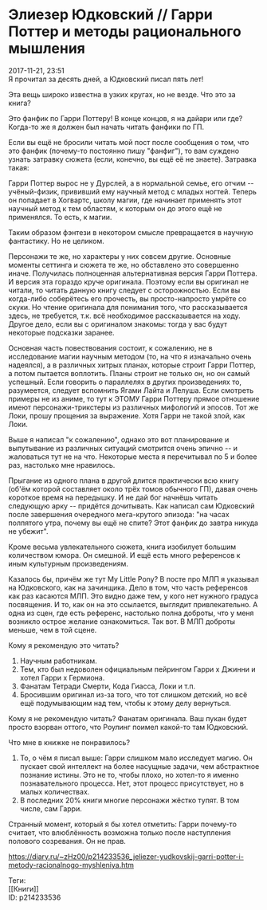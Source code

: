 Элиезер Юдковский // Гарри Поттер и методы рационального мышления
==================================================================

   
 2017-11-21, 23:51   
  Я прочитал за десять дней, а Юдковский писал пять лет!   
   
 Эта вещь широко известна в узких кругах, но не везде. Что это за книга?   
   
 Это фанфик по Гарри Поттеру! В конце концов, я на дайари или где? Когда-то же я должен был начать читать фанфики по ГП.   
   
 Если вы ещё не бросили читать мой пост после сообщения о том, что это фанфик (почему-то постоянно пишу "фанфиг"), то вам суждено узнать затравку сюжета (если, конечно, вы ещё её не знаете). Затравка такая:   
   
 Гарри Поттер вырос не у Дурслей, а в нормальной семье, его отчим -- учёный-физик, прививший ему научный метод с младых ногтей. Теперь он попадает в Хогвартс, школу магии, где начинает применять этот научный метод к тем областям, к которым он до этого ещё не применялся. То есть, к магии.   
   
 Таким образом фэнтези в некотором смысле превращается в научную фантастику. Но не целиком.   
   
 Персонажи те же, но характеры у них совсем другие. Основные моменты сеттинга и сюжета те же, но обставлено это совершенно иначе. Получилась полноценная альтернативная версия Гарри Поттера. И версия эта гораздо круче оригинала. Поэтому если вы оригинал не читали, то читать данную книгу следует с осторожностью. Если вы когда-либо соберётесь его прочесть, вы просто-напросто умрёте со скуки. Но чтение оригинала для понимания того, что рассказывается здесь, не требуется, т.к. всё необходимое рассказывается на ходу. Другое дело, если вы с оригиналом знакомы: тогда у вас будут некоторые подсказки заранее.   
   
 Основная часть повествования состоит, к сожалению, не в исследование магии научным методом (то, на что я изначально очень надеялся), а в различных хитрых планах, которые строит Гарри Поттер, а потом пытается воплотить. Планы строит не только он, но он самый успешный. Если говорить о параллелях в других произведениях то, разумеется, следует вспомнить Ягами Лайта и Лелуша. Если смотреть примеры не из аниме, то тут к ЭТОМУ Гарри Поттеру прямое отношение имеют персонажи-трикстеры из различных мифологий и эпосов. Тот же Локи, прошу прощения за выражение. Хотя Гарри не такой злой, как Локи.   
   
 Выше я написал "к сожалению", однако это вот планирование и выпутывание из различных ситуаций смотрится очень эпично -- и жаловаться тут не на что. Некоторые места я перечитывал по 5 и более раз, настолько мне нравилось.   
   
 Прыгание из одного плана в другой длится практически всю книгу (об'ём которой составляет около трёх томов обычного ГП), давая очень короткое время на передышку. И не дай бог начнёшь читать следующую арку -- придётся дочитывать. Как написал сам Юдковский после завершения очередного мега-крутого эпизода: "на часах полпятого утра, почему вы ещё не спите? Этот фанфик до завтра никуда не убежит".   
   
 Кроме весьма увлекательного сюжета, книга изобилует большим количеством юмора. Он смешной. И ещё есть много референсов к иным культурным произведениям.   
   
 Казалось бы, причём же тут My Little Pony? В посте про МЛП я указывал на Юдковского, как на зачинщика. Дело в том, что часть референсов как раз касаются МЛП. Это видно даже тем, у кого нет нужного градуса посвящения. И то, как он на это ссылается, выглядит привлекательно. А одна из сцен, где есть референс, настолько полна доброты, что у меня возникло острое желание ознакомиться. Так вот. В МЛП доброты меньше, чем в той сцене.   
   
 Кому я рекомендую это читать?   
 1. Научным работникам.   
 2. Тем, кто был недоволен официальным пейрингом Гарри x Джинни и хотел Гарри x Гермиона.   
 3. Фанатам Тетради Смерти, Кода Гиасса, Локи и т.п.   
 4. Бросившим оригинал из-за того, что тот слишком детский, но всё ещё подумывающим над тем, чтобы к этому делу вернуться.   
   
 Кому я не рекомендую читать? Фанатам оригинала. Ваш пукан будет просто взорван оттого, что Роулинг поимел какой-то там Юдковский.   
   
 Что мне в книжке не понравилось?   
 1. То, о чём я писал выше: Гарри слишком мало исследует магию. Он пускает свой интеллект на более насущные задачи, чем абстрактное познание истины. Это не то, чтобы плохо, но хотел-то я именно познавательного процесса. Нет, этот процесс присутствует, но в малых количествах.   
 2. В последних 20% книги многие персонажи жёстко тупят. В том числе, сам Гарри.   
   
 Странный момент, который я бы хотел отметить: Гарри почему-то считает, что влюблённость возможна только после наступления полового созревания. Он не прав.   
    
 <https://diary.ru/~zHz00/p214233536_jeliezer-yudkovskij-garri-potter-i-metody-racionalnogo-myshleniya.htm>   
   
 Теги:   
 [[Книги]]   
 ID: p214233536